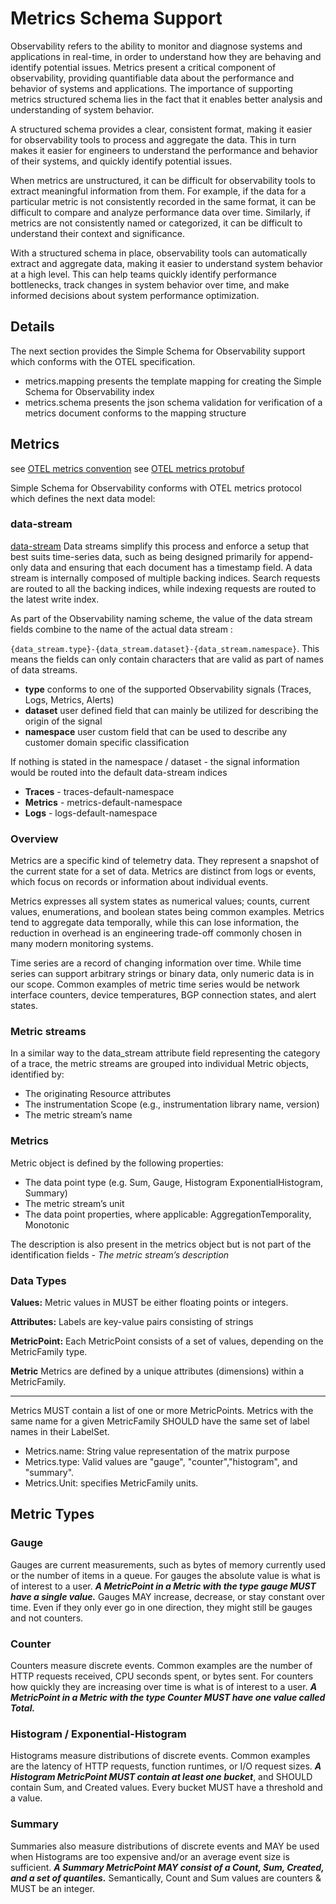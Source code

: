 # Metrics Schema Support

Observability refers to the ability to monitor and diagnose systems and applications in real-time, in order to understand how they are behaving and identify potential issues.
Metrics present a critical component of observability, providing quantifiable data about the performance and behavior of systems and applications.
The importance of supporting metrics structured schema lies in the fact that it enables better analysis and understanding of system behavior.

A structured schema provides a clear, consistent format, making it easier for observability tools to process and aggregate the data.
This in turn makes it easier for engineers to understand the performance and behavior of their systems, and quickly identify potential issues.

When metrics are unstructured, it can be difficult for observability tools to extract meaningful information from them. 
For example, if the data for a particular metric is not consistently recorded in the same format, it can be difficult to compare and analyze performance data over time.
Similarly, if metrics are not consistently named or categorized, it can be difficult to understand their context and significance.

With a structured schema in place, observability tools can automatically extract and aggregate data, making it easier to understand system behavior at a high level. 
This can help teams quickly identify performance bottlenecks, track changes in system behavior over time, and make informed decisions about system performance optimization.

## Details
The next section provides the Simple Schema for Observability support which conforms with the OTEL specification.

- metrics.mapping presents the template mapping for creating the Simple Schema for Observability index
- metrics.schema presents the json schema validation for verification of a metrics document conforms to the mapping structure

## Metrics
see [OTEL metrics convention](https://opentelemetry.io/docs/reference/specification/metrics/)
see [OTEL metrics protobuf](https://github.com/open-telemetry/opentelemetry-proto/tree/main/opentelemetry/proto/metrics/v1)

Simple Schema for Observability conforms with OTEL metrics protocol which defines the next data model:

### data-stream
[data-stream](https://opensearch.org/docs/latest/opensearch/data-streams/) Data streams simplify this process and enforce a setup that best suits time-series data, such as being designed primarily for append-only data and ensuring that each document has a timestamp field.
A data stream is internally composed of multiple backing indices. Search requests are routed to all the backing indices, while indexing requests are routed to the latest write index.

As part of the Observability naming scheme, the value of the data stream fields combine to the name of the actual data stream :

`{data_stream.type}-{data_stream.dataset}-{data_stream.namespace}`.
This means the fields can only contain characters that are valid as part of names of data streams.

- **type** conforms to one of the supported Observability signals (Traces, Logs, Metrics, Alerts)
- **dataset** user defined field that can mainly be utilized for describing the origin of the signal
- **namespace** user custom field that can be used to describe any customer domain specific classification


If nothing is stated in the namespace / dataset - the signal information would be routed into the default data-stream indices
- **Traces** - traces-default-namespace
- **Metrics** - metrics-default-namespace
- **Logs** -   logs-default-namespace

### Overview
Metrics are a specific kind of telemetry data. They represent a snapshot of the current state for a set of data.
Metrics are distinct from logs or events, which focus on records or information about individual events.

Metrics expresses all system states as numerical values; counts, current values, enumerations, and boolean states being common examples.
Metrics tend to aggregate data temporally, while this can lose information, the reduction in overhead is an engineering trade-off commonly chosen in many modern monitoring systems.

Time series are a record of changing information over time. While time series can support arbitrary strings or binary data, only numeric data is in our scope.
Common examples of metric time series would be network interface counters, device temperatures, BGP connection states, and alert states.

### Metric streams
In a similar way to the data_stream attribute field representing the category of a trace, the metric streams are grouped into individual Metric objects, identified by:

 - The originating Resource attributes
 - The instrumentation Scope (e.g., instrumentation library name, version)
 - The metric stream’s name

### Metrics
Metric object is defined by the following properties:

 - The data point type (e.g. Sum, Gauge, Histogram ExponentialHistogram, Summary)
 - The metric stream’s unit
 - The data point properties, where applicable: AggregationTemporality, Monotonic

The description is also present in the metrics object but is not part of the identification fields
_- The metric stream’s description_


### Data Types

**Values:** Metric values in MUST be either floating points or integers.

**Attributes:** Labels are key-value pairs consisting of strings

**MetricPoint:** Each MetricPoint consists of a set of values, depending on the MetricFamily type.

**Metric**  Metrics are defined by a unique attributes (dimensions) within a MetricFamily.

---

Metrics MUST contain a list of one or more MetricPoints. Metrics with the same name for a given MetricFamily SHOULD have the same set of label names in their LabelSet.

* Metrics.name: String value representation of the matrix purpose
* Metrics.type: Valid values are  "gauge", "counter","histogram", and "summary".
* Metrics.Unit: specifies MetricFamily units.

## Metric Types

### Gauge
Gauges are current measurements, such as bytes of memory currently used or the number of items in a queue. For gauges the absolute value is what is of interest to a user.
**_A MetricPoint in a Metric with the type gauge MUST have a single value._**
Gauges MAY increase, decrease, or stay constant over time. Even if they only ever go in one direction, they might still be gauges and not counters.

### Counter
Counters measure discrete events. Common examples are the number of HTTP requests received, CPU seconds spent, or bytes sent. For counters how quickly they are increasing over time is what is of interest to a user.
**_A MetricPoint in a Metric with the type Counter MUST have one value called Total._**

### Histogram / Exponential-Histogram
Histograms measure distributions of discrete events. Common examples are the latency of HTTP requests, function runtimes, or I/O request sizes.
**_A Histogram MetricPoint MUST contain at least one bucket_**, and SHOULD contain Sum, and Created values. Every bucket MUST have a threshold and a value.

### Summary
Summaries also measure distributions of discrete events and MAY be used when Histograms are too expensive and/or an average event size is sufficient.
**_A Summary MetricPoint MAY consist of a Count, Sum, Created, and a set of quantiles._**
Semantically, Count and Sum values are counters & MUST be an integer.


